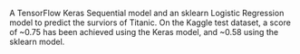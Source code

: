 A TensorFlow Keras Sequential model and an sklearn Logistic Regression model to predict the surviors of Titanic. 
On the Kaggle test dataset, a score of ~0.75 has been achieved using the Keras model, and ~0.58 using the sklearn model.

